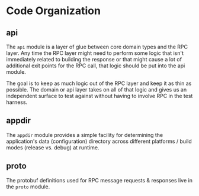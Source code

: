 # Code Organization

## api

The `api` module is a layer of glue between core domain types and the RPC
layer.  Any time the RPC layer might need to perform some logic that isn't
immediately related to building the response or that might cause a lot of
additional exit points for the RPC call, that logic should be put into the
api module.


The goal is to keep as much logic out of the RPC layer and keep it as thin as
possible.  The domain or api layer takes on all of that logic and gives us an
independent surface to test against without having to involve RPC in the test
harness.

## appdir

The `appdir` module provides a simple facility for determining the application's
data (configuration) directory across different platforms / build modes (release
vs. debug) at runtime.

## proto

The protobuf definitions used for RPC message requests & responses live in the
`proto` module.
